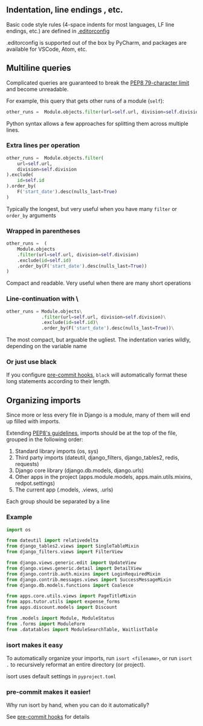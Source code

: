 ## Indentation, line endings , etc.
Basic code style rules (4-space indents for most languages, LF line endings,
etc.) are defined in [.editorconfig](https://gitlab.conted.ox.ac.uk/django/redpot-unchained/-/blob/master/.editorconfig)

.editorconfig is supported out of the box by PyCharm, and packages are
available for VSCode, Atom, etc.

## Multiline queries
Complicated queries are guaranteed to break the [PEP8 79-character limit](https://www.python.org/dev/peps/pep-0008/#maximum-line-length)
and become unreadable.

For example, this query that gets other runs of a module (`self`):
```python
other_runs =  Module.objects.filter(url=self.url, division=self.division).exclude(id=self.id).order_by(F('start_date').desc(nulls_last=True))
```

Python syntax allows a few approaches for splitting them across multiple lines.

### Extra lines per operation
```python
other_runs =  Module.objects.filter(
    url=self.url,
    division=self.division
).exclude(
    id=self.id
).order_by(
    F('start_date').desc(nulls_last=True)
)
```
Typically the longest, but very useful when you have many `filter` or `order_by` arguments

### Wrapped in parentheses
```python
other_runs =  (
    Module.objects
    .filter(url=self.url, division=self.division)
    .exclude(id=self.id)
    .order_by(F('start_date').desc(nulls_last=True))
)
```
Compact and readable.  Very useful when there are many short operations

### Line-continuation with \\
```python
other_runs = Module.objects\
             .filter(url=self.url, division=self.division)\
             .exclude(id=self.id)\
             .order_by(F('start_date').desc(nulls_last=True))\
```
The most compact, but arguable the ugliest.  The indentation varies wildly, depending on the variable name

### Or just use black
If you configure [pre-commit hooks](pre-commit-hooks.md), `black` will automatically format these long statements according to their length.

## Organizing imports
Since more or less every file in Django is a module, many of them will end up filled with imports.

Extending [PEP8's guidelines](https://www.python.org/dev/peps/pep-0008/#imports), imports
should be at the top of the file, grouped in the following order:

1. Standard library imports (os, sys)
2. Third party imports (dateutil, django_filters, django_tables2, redis, requests)
3. Django core library (django.db.models, django.urls)
4. Other apps in the project (apps.module.models, apps.main.utils.mixins, redpot.settings)
5. The current app (.models, .views, .urls)

Each group should be separated by a line

### Example

```python
import os

from dateutil import relativedelta
from django_tables2.views import SingleTableMixin
from django_filters.views import FilterView

from django.views.generic.edit import UpdateView
from django.views.generic.detail import DetailView
from django.contrib.auth.mixins import LoginRequiredMixin
from django.contrib.messages.views import SuccessMessageMixin
from django.db.models.functions import Coalesce

from apps.core.utils.views import PageTitleMixin
from apps.tutor.utils import expense_forms
from apps.discount.models import Discount

from .models import Module, ModuleStatus
from .forms import ModuleForm
from .datatables import ModuleSearchTable, WaitlistTable
```

### isort makes it easy
To automatically organize your imports, run `isort <filename>`, or run `isort .` to recursively reformat an entire directory (or project).

isort uses default settings in `pyproject.toml`

### pre-commit makes it easier!
Why run isort by hand, when you can do it automatically?

See [pre-commit hooks](pre-commit-hooks.md) for details
